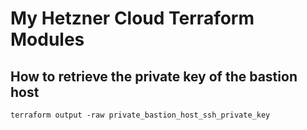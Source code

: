# My Hetzner Cloud Terraform Modules

## How to retrieve the private key of the bastion host

```shell
terraform output -raw private_bastion_host_ssh_private_key
```
